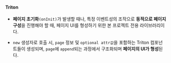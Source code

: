 
#### Triton
 - **페이지 초기화**`(onInit)`가 발생할 때나, 특정 이벤트성의 조작으로 **동적으로 페이지 구성**을 진행해야 할 때, 페이지 UI를 형성하기 위한 본 프로젝트 전용 라이브러리이다.
 
 - `new` 생성자로 호출 시, `page` 정보 및 `optional attr값`을 포함하는 Triton 컴포넌트들이 생성되며, `page`에 `append`되는 과정에서 구조화되며 **페이지의 UI가 형성**된다.

